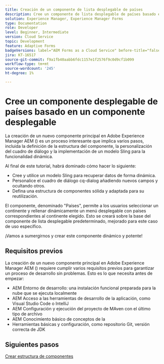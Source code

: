 ```yaml
---
title: Creación de un componente de lista desplegable de países
description: Cree un componente de lista desplegable de países basado en un componente desplegable del núcleo de aem forms.
solution: Experience Manager, Experience Manager Forms
type: Documentation
role: Developer
level: Beginner, Intermediate
version: Cloud Service
topic: Development
feature: Adaptive Forms
badgeVersions: label="AEM Forms as a Cloud Service" before-title="false"
jira: KT-16517
source-git-commit: f9a1fb40aabb6fdc1157e1f2576f9c0d9cf1b099
workflow-type: tm+mt
source-wordcount: '245'
ht-degree: 1%

---
```


# Cree un componente desplegable de países basado en un componente desplegable

La creación de un nuevo componente principal en Adobe Experience Manager AEM () es un proceso interesante que implica varios pasos, incluida la definición de la estructura del componente, la personalización del cuadro de diálogo y la implementación de un modelo Sling para la funcionalidad dinámica.

Al final de este tutorial, habrá dominado cómo hacer lo siguiente:

* Cree y utilice un modelo Sling para recuperar datos de forma dinámica.
* Personalice el cuadro de diálogo cq-dialog añadiendo nuevos campos y ocultando otros.
* Defina una estructura de componentes sólida y adaptada para su reutilización.

El componente, denominado &quot;Países&quot;, permite a los usuarios seleccionar un continente y rellenar dinámicamente un menú desplegable con países correspondientes al continente elegido. Esto se creará sobre la base del componente de lista desplegable predeterminado, mejorado para este caso de uso específico.

¡Vamos a sumergirnos y crear este componente dinámico y potente!

## Requisitos previos

La creación de un nuevo componente principal en Adobe Experience Manager AEM () requiere cumplir varios requisitos previos para garantizar un proceso de desarrollo sin problemas. Esto es lo que necesita antes de empezar:

* AEM Entorno de desarrollo: una instalación funcional preparada para la nube que se ejecuta localmente
* AEM Acceso a las herramientas de desarrollo de la aplicación, como Visual Studio Code o IntelliJ
* AEM Configuración y ejecución del proyecto de MAven con el último tipo de archivo
* AEM Conocimiento básico de conceptos de la
* Herramientas básicas y configuración, como repositorio Git, versión correcta de JDK


## Siguientes pasos

[Crear estructura de componentes](./component.md)
